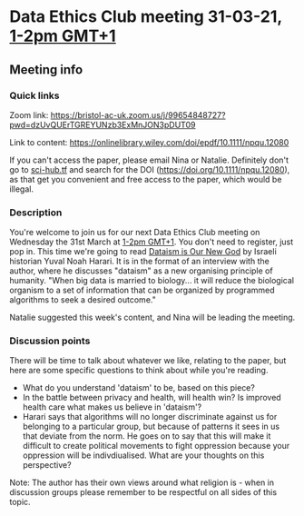 # Data Ethics Club meeting 31-03-21, [1-2pm GMT+1](https://www.timeanddate.com/worldclock/fixedtime.html?msg=Data+Ethics+Club+-+Dataism+is+Our+New+God&iso=20210331T13&p1=299&ah=1)
<!-- 
TODO:
- [ ] Change to a new branch (DD-MM-YY_meeting)
- [ ] Copy this template to meetings/YEAR/DD-MM-YY_meeting.md (put in actual year + date)
- [ ] Put in the Event time on: https://www.timeanddate.com/worldclock/fixedform.html and copy result to LINK-TO-TIMEDATE
- [ ] Change all ALL-CAPS placeholders in this form
- [ ] Add link to the new file in MEETINGS.md
- [ ] Pull request!
- [ ] Create or edit the calendar invite to copy and paste this info over and send it/send an update.
- [ ] Maybe tweet it? #DataEthicsClub @jgiBristol

Repeat meeting link is currently: https://bristol-ac-uk.zoom.us/j/99654848727?pwd=dzUvQUErTGREYUNzb3ExMnJON3pDUT09

Usual time 13:00-14:00
-->
## Meeting info

### Quick links

Zoom link: https://bristol-ac-uk.zoom.us/j/99654848727?pwd=dzUvQUErTGREYUNzb3ExMnJON3pDUT09

Link to content: https://onlinelibrary.wiley.com/doi/epdf/10.1111/npqu.12080 

If you can't access the paper, please email Nina or Natalie. 
Definitely don't go to [sci-hub.tf](https://sci-hub.tf/) and search for the DOI (https://doi.org/10.1111/npqu.12080), as that get you convenient and free access to the paper, which would be illegal.

### Description
You're welcome to join us for our next Data Ethics Club meeting on Wednesday the 31st March at [1-2pm GMT+1](https://www.timeanddate.com/worldclock/fixedtime.html?msg=Data+Ethics+Club+-+Dataism+is+Our+New+God&iso=20210331T13&p1=299&ah=1).
You don't need to register, just pop in. This time we're going to read [Dataism is Our New God](https://onlinelibrary.wiley.com/doi/epdf/10.1111/npqu.12080) by Israeli historian Yuval Noah Harari. 
It is in the format of an interview with the author, where he discusses "dataism" as a new organising principle of humanity. "When big data is married to biology... it will reduce the biological organism to a set of 
information that can be organized by programmed algorithms to seek a desired outcome." 

Natalie suggested this week's content, and Nina will be leading the meeting.

### Discussion points

There will be time to talk about whatever we like, relating to the paper, but here are some specific questions to think about while you're reading.
- What do you understand 'dataism' to be, based on this piece?
- In the battle between privacy and health, will health win? Is improved health care what makes us believe in 'dataism'?
- Harari says that algorithms will no longer discriminate against us for belonging to a particular group, but because of patterns it sees in us that deviate from the norm. He goes on to say that this will make it difficult to create political movements to fight oppression because your oppression will be indivdiualised. What are your thoughts on this perspective?

Note: The author has their own views around what religion is - when in discussion groups please remember to be respectful on all sides of this topic.


<!--

## Meeting notes

### Who came
Number of people:

### What did we think?
Notes here!
Shall we email the author? If so, who'll send the email?

-->
